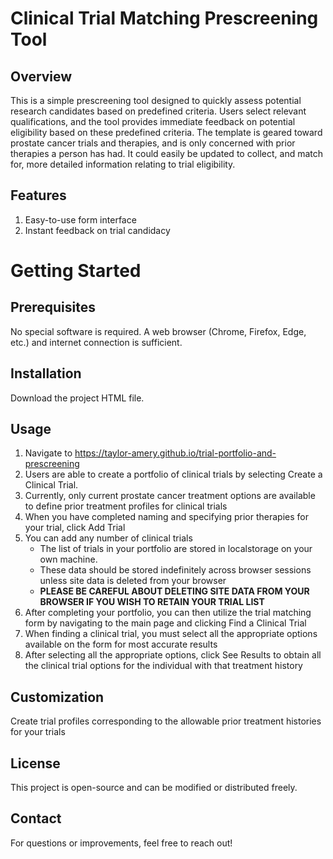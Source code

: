# Clinical Trial Matching Prescreening Tool

## Overview

This is a simple prescreening tool designed to quickly assess potential research candidates based on predefined criteria. 
Users select relevant qualifications, and the tool provides immediate feedback on potential eligibility based on these predefined criteria.
The template is geared toward prostate cancer trials and therapies, and is only concerned with prior therapies a person has had. 
It could easily be updated to collect, and match for, more detailed information relating to trial eligibility.

## Features

1. Easy-to-use form interface
2. Instant feedback on trial candidacy

# Getting Started

## Prerequisites

No special software is required. A web browser (Chrome, Firefox, Edge, etc.) and internet connection is sufficient.

## Installation

Download the project HTML file.

## Usage

1. Navigate to https://taylor-amery.github.io/trial-portfolio-and-prescreening
2. Users are able to create a portfolio of clinical trials by selecting Create a Clinical Trial.
3. Currently, only current prostate cancer treatment options are available to define prior treatment profiles for clinical trials
4. When you have completed naming and specifying prior therapies for your trial, click Add Trial
5. You can add any number of clinical trials
      - The list of trials in your portfolio are stored in localstorage on your own machine.
      - These data should be stored indefinitely across browser sessions unless site data is deleted from your browser
      - __PLEASE BE CAREFUL ABOUT DELETING SITE DATA FROM YOUR BROWSER IF YOU WISH TO RETAIN YOUR TRIAL LIST__
6.  After completing your portfolio, you can then utilize the trial matching form by navigating to the main page and clicking Find a Clinical Trial
7.  When finding a clinical trial, you must select all the appropriate options available on the form for most accurate results
8.  After selecting all the appropriate options, click See Results to obtain all the clinical trial options for the individual with that treatment history

## Customization

Create trial profiles corresponding to the allowable prior treatment histories for your trials

## License

This project is open-source and can be modified or distributed freely.

## Contact

For questions or improvements, feel free to reach out!
